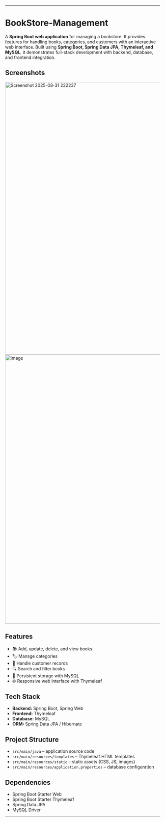 
---

# BookStore-Management

A **Spring Boot web application** for managing a bookstore. It provides features for handling books, categories, and customers with an interactive web interface. Built using **Spring Boot, Spring Data JPA, Thymeleaf, and MySQL**, it demonstrates full-stack development with backend, database, and frontend integration.

## Screenshots
<img width="1919" height="889" alt="Screenshot 2025-08-31 232237" src="https://github.com/user-attachments/assets/61821371-f08a-4d17-a500-1e50b446865d" />

<img width="1919" height="877" alt="image" src="https://github.com/user-attachments/assets/edf3c0e7-16da-483d-8f4b-f1869ae5df8c" />


## Features

* 📚 Add, update, delete, and view books
* 🏷️ Manage categories
* 👥 Handle customer records
* 🔍 Search and filter books
* 💾 Persistent storage with MySQL
* 🌐 Responsive web interface with Thymeleaf

## Tech Stack

* **Backend:** Spring Boot, Spring Web
* **Frontend:** Thymeleaf
* **Database:** MySQL
* **ORM:** Spring Data JPA / Hibernate

## Project Structure

* `src/main/java` – application source code
* `src/main/resources/templates` – Thymeleaf HTML templates
* `src/main/resources/static` – static assets (CSS, JS, images)
* `src/main/resources/application.properties` – database configuration

## Dependencies

* Spring Boot Starter Web
* Spring Boot Starter Thymeleaf
* Spring Data JPA
* MySQL Driver

---
